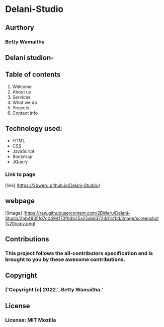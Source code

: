 # Delani-Studio

## Aurthory

### Betty Wamaitha

## Delani studion-
 ## Table of contents
 1. Welcome
 2. About us
 3. Services
 4. What we do
 5. Projects
 6. Contact info

 ## Technology used:
 - HTML
 - CSS 
 - JavaScript
 - Bootstrap
 - JQuery

 
### Link to page
[link] (https://2bweru.github.io/Delani-Studio/)



## webpage
![image] (https://raw.githubusercontent.com/2BWeru/Delani-Studio/2bb4835fd7c0494f73f64b25a25ab83724d1cfbd/image/screenshot%20copy.png)

## Contributions

### This project follows the all-contributors specification and is brought to you by these awesome contributions.

## Copyright
### ('Copyright (c) 2022.', Betty Wamaitha.'


## License

### License: MIT Mozilla

